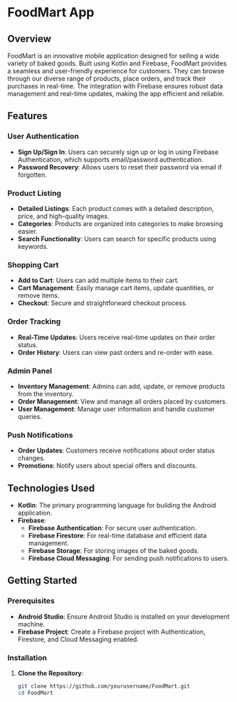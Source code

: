 # FoodMart App

## Overview
FoodMart is an innovative mobile application designed for selling a wide variety of baked goods. Built using Kotlin and Firebase, FoodMart provides a seamless and user-friendly experience for customers. They can browse through our diverse range of products, place orders, and track their purchases in real-time. The integration with Firebase ensures robust data management and real-time updates, making the app efficient and reliable.

## Features
### User Authentication
- **Sign Up/Sign In**: Users can securely sign up or log in using Firebase Authentication, which supports email/password authentication.
- **Password Recovery**: Allows users to reset their password via email if forgotten.

### Product Listing
- **Detailed Listings**: Each product comes with a detailed description, price, and high-quality images.
- **Categories**: Products are organized into categories to make browsing easier.
- **Search Functionality**: Users can search for specific products using keywords.

### Shopping Cart
- **Add to Cart**: Users can add multiple items to their cart.
- **Cart Management**: Easily manage cart items, update quantities, or remove items.
- **Checkout**: Secure and straightforward checkout process.

### Order Tracking
- **Real-Time Updates**: Users receive real-time updates on their order status.
- **Order History**: Users can view past orders and re-order with ease.

### Admin Panel
- **Inventory Management**: Admins can add, update, or remove products from the inventory.
- **Order Management**: View and manage all orders placed by customers.
- **User Management**: Manage user information and handle customer queries.

### Push Notifications
- **Order Updates**: Customers receive notifications about order status changes.
- **Promotions**: Notify users about special offers and discounts.

## Technologies Used
- **Kotlin**: The primary programming language for building the Android application.
- **Firebase**: 
  - **Firebase Authentication**: For secure user authentication.
  - **Firebase Firestore**: For real-time database and efficient data management.
  - **Firebase Storage**: For storing images of the baked goods.
  - **Firebase Cloud Messaging**: For sending push notifications to users.

## Getting Started
### Prerequisites
- **Android Studio**: Ensure Android Studio is installed on your development machine.
- **Firebase Project**: Create a Firebase project with Authentication, Firestore, and Cloud Messaging enabled.

### Installation
1. **Clone the Repository**:
   ```bash
   git clone https://github.com/yourusername/FoodMart.git
   cd FoodMart
